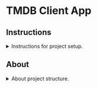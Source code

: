 # TMDB Client App

## Instructions

<details>
<summary>Instructions for project setup.</summary>
<br>
1. Clone the project.
<br>
2. Go to "TMDB Client App" folder location on terminal and enter "pod install --repo-update" command.
<br>
3. Open .xcworkspace file.
<br>
4. Create config folder in "Supporting Files" folder.
<br>
<img src="Instruction Assets/instruction_0.jpeg"/>
<br>
<img src="Instruction Assets/instruction_1.jpeg"/>
<br>
5. Add your TMDB api key in your config file.
<br>
<img src="Instruction Assets/instruction_2.jpeg"/>
<br>
6. Give referance your api key defination in info.plist file.
<br>
<img src="Instruction Assets/instruction_3.jpeg"/>
<br>
7. Set your project Debug and Release configuration to your config file.
<br>
<img src="Instruction Assets/instruction_4.jpeg"/>
<br>    
8. That's all folks! You can call your api key like below;

```swift
function test() {
  console.log("notice the blank line before this function?");
}
```
</details>

## About

<details>
<summary>About project structure.</summary>
<br>
<strong>1. Folders</strong>

    .
    ├── App                                         # Files used globally the application.
    │   └── Services                                # API services.
    │       └── TMDBService.swift                   # TMDB API service definition.
    ├── Screens                                     # Screens components(model, view, view model and controller).
    │   └── Initial                                 # Initial screen components.
    │       └── Controller                          
    │           └── InitialViewController.swift     # Initial screen view controller.
    └── Supporting Files
        ├── Assets.swift                            # Generated via SwiftGen for Assets.
        ├── AppDelegate.swift                       
        ├── Assets.xcassets                         
        ├── LaunchScreen.storyboard                 
        ├── Info.plist                              
        └── Config.xcconfig                         # You need to generate your own config file for sensitive key definitions.

<br>
<strong>2. 3rd Party Libraries</strong>

Cocoapods used for package managing.

- Layout
    - SnapKit: Makes auto layout definitions easy.
- Network
    - Alamofire: Network operations.
    - Moya: Clean network layer.
    - Kingfisher: Async image downloading. 
- Helper
    - SwiftGen: Clean asset usage.

</details>
